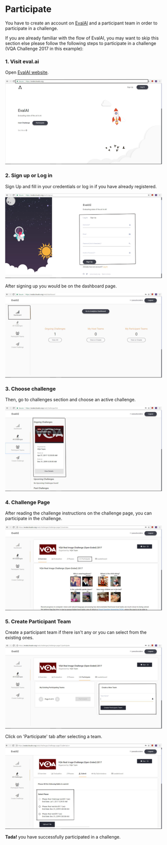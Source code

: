 # Participate

You have to create an account on [EvalAI](http://eval.ai) and a participant team in order to participate in a challenge.

If you are already familiar with the flow of EvalAI, you may want to skip this section else please follow the following steps to participate in a challenge (VQA Challenge 2017 in this example):

### 1. Visit eval.ai

Open [EvalAI website](https://eval.ai/).

<img src="../../_static/img/1.png"/>

### 2. Sign up or Log in

Sign Up and fill in your credentials or log in if you have already registered.

<img src="../../_static/img/3.png" />

After signing up you would be on the dashboard page.

<img src="../../_static/img/4.png" />

### 3. Choose challenge

Then, go to challenges section and choose an active challenge.

<img src="../../_static/img/5.png" />

### 4. Challenge Page

After reading the challenge instructions on the challenge page, you can participate in the challenge.

<img src="../../_static/img/6.png" />

### 5. Create Participant Team

Create a participant team if there isn't any or you can select from the existing ones.

<img src="../../_static/img/7.png" />

Click on 'Participate' tab after selecting a team.

<img src="../../_static/img/9.png" />

**Tada!** you have successfully participated in a challenge.